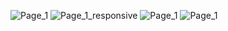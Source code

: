 ![Page_1](https://raw.githubusercontent.com/AHmims/SimplonLine-Briefs/master/Brief%05/screenShots/page1.jpg)
![Page_1_responsive](https://raw.githubusercontent.com/AHmims/SimplonLine-Briefs/master/Brief05/screenShots/page1-respo.jpg)
![Page_1](https://raw.githubusercontent.com/AHmims/SimplonLine-Briefs/master/Brief05/screenShots/page2.jpg)
![Page_1](https://raw.githubusercontent.com/AHmims/SimplonLine-Briefs/master/Brief05/screenShots/page3.jpg)
